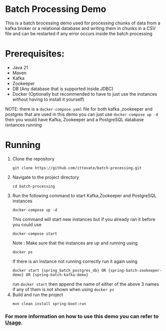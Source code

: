 # Batch Processing Demo

This is a batch brocessing demo used for processing chunks of data from a kafka broker or a relational database and writing them in chunks in a CSV file and can be restarted if any error occurs inside the batch processing


# Prerequisites: 
- Java 21
- Maven
- Kafka
- Zookeeper
- DB (Any database that is supported inside JDBC)
- Docker (Optionally but recommended to have to just use the instances without having to install it yourself)

NOTE: there is a `docker-compose.yaml` file for both kafka ,zookeeper and postgres that are used in this demo you can just use `docker-compose up -d` then you would have Kafka, Zookeeper and a PostgreSQL database isntances running

# Running
1. Clone the repository 
    ```
    git clone https://github.com/ittovate/batch-processing.git
    ```
2. Navigate to the project directory
    ```
    cd batch-processing
    ```
3. Run the following command to start Kafka,Zookeeper and PostgreSQL instances 
   ```
   docker-compose up -d
   ```
   This command will start new instances but if you already ran it before you could use
   ```
   docker-compose start
   ```
   Note : Make sure that the instances are up and running using 
   ````
   docker ps
   ````
   If there is an instance not running correctly run it again using
   ```
   docker start {spring_batch_postgres_db} OR {spring-batch-zookeeper-demo} OR {spring-batch-kafka-demo}
   ```
   run ``docker start`` then append the name of either of the above 3 names if any of them is not shown when using ``docker ps``
4. Build and run the project
    ```
    mvn clean install spring-boot:run
    ```
### For more information on how to use this demo you can refer to [Usage](./USAGE.md).
